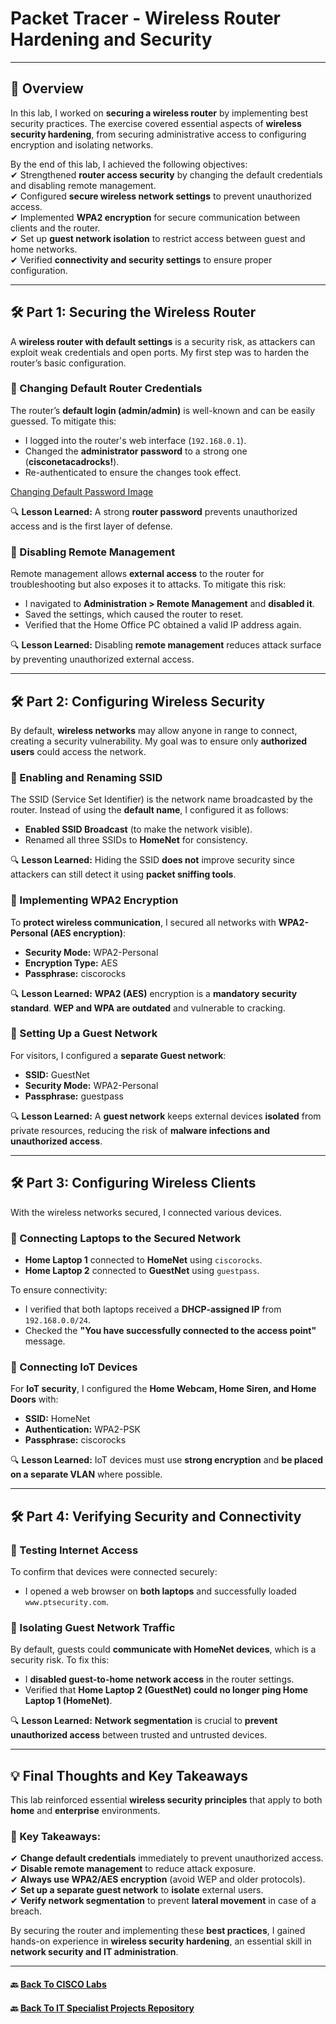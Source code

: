 # Packet Tracer - Wireless Router Hardening and Security

---
## 📌 Overview  
In this lab, I worked on **securing a wireless router** by implementing best security practices. The exercise covered essential aspects of **wireless security hardening**, from securing administrative access to configuring encryption and isolating networks.  

By the end of this lab, I achieved the following objectives:  
✔ Strengthened **router access security** by changing the default credentials and disabling remote management.  
✔ Configured **secure wireless network settings** to prevent unauthorized access.  
✔ Implemented **WPA2 encryption** for secure communication between clients and the router.  
✔ Set up **guest network isolation** to restrict access between guest and home networks.  
✔ Verified **connectivity and security settings** to ensure proper configuration.  

---

## 🛠 Part 1: Securing the Wireless Router  
A **wireless router with default settings** is a security risk, as attackers can exploit weak credentials and open ports. My first step was to harden the router’s basic configuration.  

### 🔹 Changing Default Router Credentials  
The router’s **default login (admin/admin)** is well-known and can be easily guessed. To mitigate this:  
- I logged into the router's web interface (`192.168.0.1`).  
- Changed the **administrator password** to a strong one (**cisconetacadrocks!**).  
- Re-authenticated to ensure the changes took effect.  

[Changing Default Password Image](CISCO/Packet-Tracer/Images/Wireless_Router_Hardening_And_Security/Changing%20Default%20Password.png)

🔍 **Lesson Learned:** A strong **router password** prevents unauthorized access and is the first layer of defense.  

### 🔹 Disabling Remote Management  
Remote management allows **external access** to the router for troubleshooting but also exposes it to attacks. To mitigate this risk:  
- I navigated to **Administration > Remote Management** and **disabled it**.  
- Saved the settings, which caused the router to reset.  
- Verified that the Home Office PC obtained a valid IP address again.  

🔍 **Lesson Learned:** Disabling **remote management** reduces attack surface by preventing unauthorized external access.  

---

## 🛠 Part 2: Configuring Wireless Security  
By default, **wireless networks** may allow anyone in range to connect, creating a security vulnerability. My goal was to ensure only **authorized users** could access the network.  

### 🔹 Enabling and Renaming SSID  
The SSID (Service Set Identifier) is the network name broadcasted by the router. Instead of using the **default name**, I configured it as follows:  
- **Enabled SSID Broadcast** (to make the network visible).  
- Renamed all three SSIDs to **HomeNet** for consistency.  

🔍 **Lesson Learned:** Hiding the SSID **does not** improve security since attackers can still detect it using **packet sniffing tools**.  

### 🔹 Implementing WPA2 Encryption  
To **protect wireless communication**, I secured all networks with **WPA2-Personal (AES encryption)**:  
- **Security Mode:** WPA2-Personal  
- **Encryption Type:** AES  
- **Passphrase:** ciscorocks  

🔍 **Lesson Learned:** **WPA2 (AES)** encryption is a **mandatory security standard**. **WEP and WPA are outdated** and vulnerable to cracking.  

### 🔹 Setting Up a Guest Network  
For visitors, I configured a **separate Guest network**:  
- **SSID:** GuestNet  
- **Security Mode:** WPA2-Personal  
- **Passphrase:** guestpass  

🔍 **Lesson Learned:** A **guest network** keeps external devices **isolated** from private resources, reducing the risk of **malware infections and unauthorized access**.  

---

## 🛠 Part 3: Configuring Wireless Clients  
With the wireless networks secured, I connected various devices.  

### 🔹 Connecting Laptops to the Secured Network  
- **Home Laptop 1** connected to **HomeNet** using `ciscorocks`.  
- **Home Laptop 2** connected to **GuestNet** using `guestpass`.  

To ensure connectivity:  
- I verified that both laptops received a **DHCP-assigned IP** from `192.168.0.0/24`.  
- Checked the **"You have successfully connected to the access point"** message.  

### 🔹 Connecting IoT Devices  
For **IoT security**, I configured the **Home Webcam, Home Siren, and Home Doors** with:  
- **SSID:** HomeNet  
- **Authentication:** WPA2-PSK  
- **Passphrase:** ciscorocks  

🔍 **Lesson Learned:** IoT devices must use **strong encryption** and **be placed on a separate VLAN** where possible.  

---

## 🛠 Part 4: Verifying Security and Connectivity  
### 🔹 Testing Internet Access  
To confirm that devices were connected securely:  
- I opened a web browser on **both laptops** and successfully loaded `www.ptsecurity.com`.  

### 🔹 Isolating Guest Network Traffic  
By default, guests could **communicate with HomeNet devices**, which is a security risk. To fix this:  
- I **disabled guest-to-home network access** in the router settings.  
- Verified that **Home Laptop 2 (GuestNet) could no longer ping Home Laptop 1 (HomeNet)**.  

🔍 **Lesson Learned:** **Network segmentation** is crucial to **prevent unauthorized access** between trusted and untrusted devices.  

---

## 💡 Final Thoughts and Key Takeaways  
This lab reinforced essential **wireless security principles** that apply to both **home** and **enterprise** environments.  

### 🔑 Key Takeaways:  
✔ **Change default credentials** immediately to prevent unauthorized access.  
✔ **Disable remote management** to reduce attack exposure.  
✔ **Always use WPA2/AES encryption** (avoid WEP and older protocols).  
✔ **Set up a separate guest network** to **isolate** external users.  
✔ **Verify network segmentation** to prevent **lateral movement** in case of a breach.  

By securing the router and implementing these **best practices**, I gained hands-on experience in **wireless security hardening**, an essential skill in **network security and IT administration**.  

---
#### 🔙 [Back To CISCO Labs](/CISCO/Packet-Tracer/)
#### 🔙 [Back To IT Specialist Projects Repository](https://github.com/proxymc/it-specialist-projects)  




